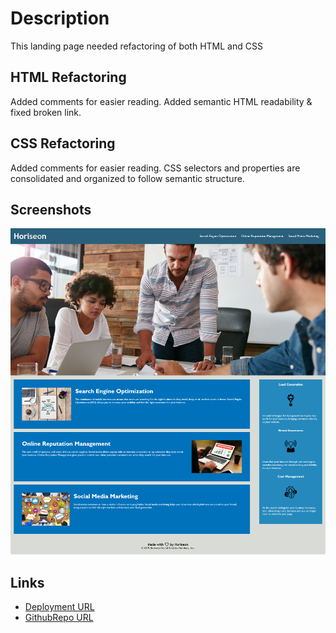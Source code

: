 # Description
This landing page needed refactoring of both HTML and CSS
## HTML Refactoring
Added comments for easier reading. Added semantic HTML readability & fixed broken link. 
## CSS Refactoring
Added comments for easier reading. CSS selectors and properties are consolidated and organized to follow semantic structure. 
## Screenshots
![The Horiseon Live](.\assets\screenshots\screenshot-horiseon.png)
## Links
-  [Deployment URL](http://)
-  [GithubRepo URL](http://)
